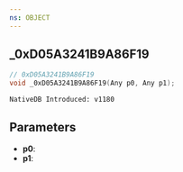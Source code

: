 ```yaml
---
ns: OBJECT
---
```

## _0xD05A3241B9A86F19

```c
// 0xD05A3241B9A86F19
void _0xD05A3241B9A86F19(Any p0, Any p1);
```

```
NativeDB Introduced: v1180
```

## Parameters
* **p0**:
* **p1**:
